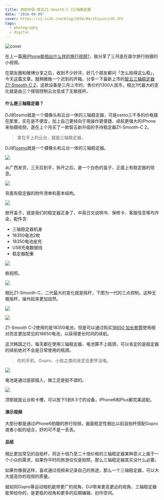 ```yaml
---
title: 旅拍伴侣:智云Z1-Smooth-C 2三轴稳定器
date: "2016-04-09"
cover: https://c2.is26.com/blog/2016/04/zhiyun/z10.JPG
tags:
  - photography
  - digital
---
```


![cover](https://c2.is26.com/blog/2016/04/zhiyun/z10.JPG)

在上一篇[用iPhone能拍出什么样的旅行视频?](https://luolei.org/meet-in-seoul-a-iphone-travel-video/)，我分享了三月底在首尔旅行拍摄的小视频。

在朋友圈和微博分享之后，收到不少好评，好几个朋友都问「怎么拍得这么稳」，今天这篇文章，就稍微做一个迟到的开箱，分享一下最新上市的[智云三轴稳定器Z1-Smooth-C 2](https://knewone.com/things/zhi-yun-z1-smooth-xi-lie-shou-ji-shou-chi-yun-tai)，这款设备是三月上市的，售价约1300人民币，相比1代最大的变化就是由三个按钮控制云台变成了无极摇杆。

#### 什么是三轴稳定器？

DJI的osmo就是一个摄像头和云台一体的三轴稳定器，可是osmo三千多的价格摆在那里，实在是不便宜，加上自己更倾向于用操作更便捷、续航更强大的iPhone来拍摄视频，遂在上个月买了一款智云新升级的手持稳定器Z1-Smooth-C 2。

> 拿在手上的云台，就是三轴稳定器。

DJI的[osmo](https://www.dji.com/cn/product/osmo)就是一个摄像头和云台一体的三轴稳定器。

![](https://c2.is26.com/blog/2016/04/zhiyun/z10.JPG)

从广西发货，三天后到手，拆开之后，是一个白色的盒子，正面上有稳定器的信息。

![](https://c2.is26.com/blog/2016/04/zhiyun/z4.JPG)

背面有稳定器的附件清单和基本结构。

![](https://c2.is26.com/blog/2016/04/zhiyun/z3.JPG)

掀开盖子，就是我们的稳定器正身了，中英日文说明书、保修卡、客服信息等均齐全。配件含:

- 三轴稳定器机身
- 18350电池2枚
- 18350电池座充
- USB充电数据线
- 稳定器配重

![](https://c2.is26.com/blog/2016/04/zhiyun/z2.JPG)

俯视照。

![](https://c2.is26.com/blog/2016/04/zhiyun/z12.JPG)

相比Z1-Smooth-C，二代最大的变化就是摇杆，下图为一代的三点控制。这种无极摇杆，操作起来更加自然。

![](https://c2.is26.com/blog/2016/04/zhiyun/z16.jpg)

![](https://c2.is26.com/blog/2016/04/zhiyun/z11.JPG)

Z1-Smooth C-2使用的是18350电池，但是可以通过购买[18650 加长套筒](https://s.taobao.com/search?q=%E6%99%BA%E4%BA%91+18650&imgfile=&commend=all&ssid=s5-e&search_type=item&sourceId=tb.index&spm=a21bo.50862.201856-taobao-item.1&ie=utf8&initiative_id=tbindexz_20160409)使用相对而言更加常见的18650电池，以获得更长时间的续航。

这次韩国之行，每天都在使用三轴稳定器，电池算不上瓶颈，可以肯定的是稳定器的续航绝对不会是日常使用的瓶颈。

> 你的手机、Gopro、小蚁之类的肯定会更早没电。

![](https://c2.is26.com/blog/2016/04/zhiyun/z15.JPG)

电池是通过底部插入，做工还是挺不错的。

![](https://c2.is26.com/blog/2016/04/zhiyun/z1.JPG)

顶部就是云台和卡槽，可以放下5到6.5寸的设备，iPhone6和Plus都完美适配。

#### 演示视频

大部分都是通过iPhone6拍摄的旅行视频，画面稳定性相比以前自拍杆搭配Gopro或者小蚁的组合，好的可不是一丢丢。

#### 总结

相比更加常见的自拍杆，将近十倍乃至二十倍价格的三轴稳定器某种意义上属于一个小众的需求，如果你平时的旅游仅仅是拍照，那么三轴稳定器其实没什么必要。

如果你像我这样，喜欢通过视频来记录自己的旅途，那么一个三轴稳定器，可以大大提高你的视频的质量。

就如同Gopro等运动相机能带更广的视角、DJI带来更高更远的视角、三轴稳定器能带给你的，是更稳的视角和更多的后期编辑、创作空间。
